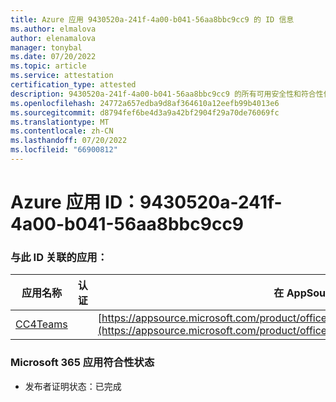 ```yaml
---
title: Azure 应用 9430520a-241f-4a00-b041-56aa8bbc9cc9 的 ID 信息
ms.author: elmalova
author: elenamalova
manager: tonybal
ms.date: 07/20/2022
ms.topic: article
ms.service: attestation
certification_type: attested
description: 9430520a-241f-4a00-b041-56aa8bbc9cc9 的所有可用安全性和符合性信息。
ms.openlocfilehash: 24772a657edba9d8af364610a12eefb99b4013e6
ms.sourcegitcommit: d8794fef6be4d3a9a42bf2904f29a70de76069fc
ms.translationtype: MT
ms.contentlocale: zh-CN
ms.lasthandoff: 07/20/2022
ms.locfileid: "66900812"
---
```

# <a name="azure-app-id-9430520a-241f-4a00-b041-56aa8bbc9cc9"></a>Azure 应用 ID：9430520a-241f-4a00-b041-56aa8bbc9cc9


### <a name="apps-associated-with-this-id"></a>与此 ID 关联的应用：
| **应用名称** | **认证** | **在 AppSource 中查看** |
|--------------|---------------|-----------------------|
| [CC4Teams](../forward/contactcenter4all1634641680587.cc4all_01.md) |  | [https://appsource.microsoft.com/product/office/contactcenter4all1634641680587.cc4all_01](https://appsource.microsoft.com/product/office/contactcenter4all1634641680587.cc4all_01) |

### <a name="microsoft-365-app-compliance-status"></a>Microsoft 365 应用符合性状态
- 发布者证明状态：已完成
